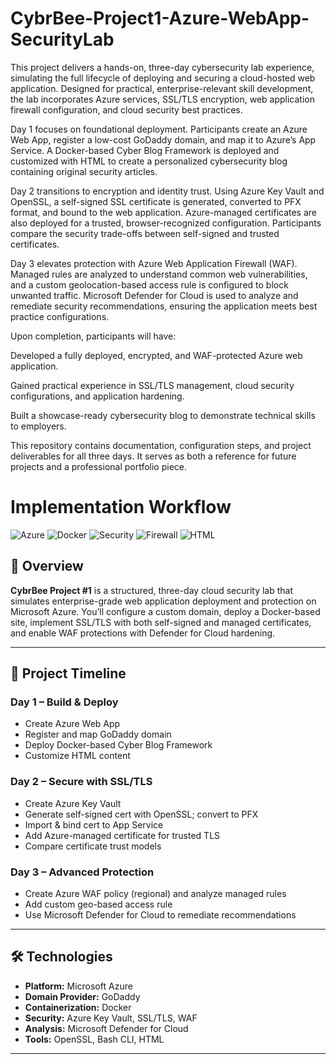 # CybrBee-Project1-Azure-WebApp-SecurityLab

This project delivers a hands-on, three-day cybersecurity lab experience, simulating the full lifecycle of deploying and securing a cloud-hosted web application. Designed for practical, enterprise-relevant skill development, the lab incorporates Azure services, SSL/TLS encryption, web application firewall configuration, and cloud security best practices.

Day 1 focuses on foundational deployment. Participants create an Azure Web App, register a low-cost GoDaddy domain, and map it to Azure’s App Service. A Docker-based Cyber Blog Framework is deployed and customized with HTML to create a personalized cybersecurity blog containing original security articles.

Day 2 transitions to encryption and identity trust. Using Azure Key Vault and OpenSSL, a self-signed SSL certificate is generated, converted to PFX format, and bound to the web application. Azure-managed certificates are also deployed for a trusted, browser-recognized configuration. Participants compare the security trade-offs between self-signed and trusted certificates.

Day 3 elevates protection with Azure Web Application Firewall (WAF). Managed rules are analyzed to understand common web vulnerabilities, and a custom geolocation-based access rule is configured to block unwanted traffic. Microsoft Defender for Cloud is used to analyze and remediate security recommendations, ensuring the application meets best practice configurations.

Upon completion, participants will have:

Developed a fully deployed, encrypted, and WAF-protected Azure web application.

Gained practical experience in SSL/TLS management, cloud security configurations, and application hardening.

Built a showcase-ready cybersecurity blog to demonstrate technical skills to employers.

This repository contains documentation, configuration steps, and project deliverables for all three days. It serves as both a reference for future projects and a professional portfolio piece.

# Implementation Workflow

![Azure](https://img.shields.io/badge/Cloud-Azure-blue?logo=microsoftazure)
![Docker](https://img.shields.io/badge/Container-Docker-blue?logo=docker)
![Security](https://img.shields.io/badge/Security-SSL%2FTLS-green)
![Firewall](https://img.shields.io/badge/WAF-Enabled-orange)
![HTML](https://img.shields.io/badge/Language-HTML-lightgrey)

## 📌 Overview
**CybrBee Project #1** is a structured, three-day cloud security lab that simulates enterprise-grade web application deployment and protection on Microsoft Azure. You’ll configure a custom domain, deploy a Docker-based site, implement SSL/TLS with both self-signed and managed certificates, and enable WAF protections with Defender for Cloud hardening.

---

## 🚀 Project Timeline

### Day 1 – Build & Deploy
- Create Azure Web App
- Register and map GoDaddy domain
- Deploy Docker-based Cyber Blog Framework
- Customize HTML content

### Day 2 – Secure with SSL/TLS
- Create Azure Key Vault
- Generate self-signed cert with OpenSSL; convert to PFX
- Import & bind cert to App Service
- Add Azure-managed certificate for trusted TLS
- Compare certificate trust models

### Day 3 – Advanced Protection
- Create Azure WAF policy (regional) and analyze managed rules
- Add custom geo-based access rule
- Use Microsoft Defender for Cloud to remediate recommendations

---

## 🛠 Technologies
- **Platform:** Microsoft Azure  
- **Domain Provider:** GoDaddy  
- **Containerization:** Docker  
- **Security:** Azure Key Vault, SSL/TLS, WAF  
- **Analysis:** Microsoft Defender for Cloud  
- **Tools:** OpenSSL, Bash CLI, HTML  

---

